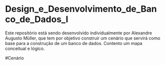 # Design_e_Desenvolvimento_de_Banco_de_Dados_I

Este repositório está sendo desenvolvido individualmente por Alexandre Augusto Müller, que tem por objetivo construir um cenário que servirá como base para a construção de um banco de dados. Contento um mapa conceitual e lógico.

#Cenário
